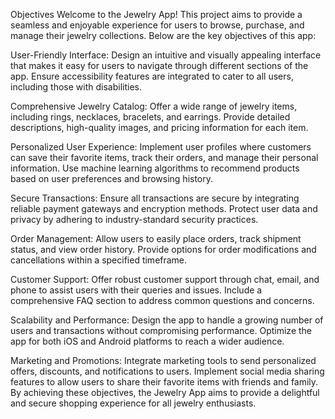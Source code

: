 

Objectives
Welcome to the Jewelry App! This project aims to provide a seamless and enjoyable experience for users to browse, purchase, and manage their jewelry collections. Below are the key objectives of this app:

User-Friendly Interface:
Design an intuitive and visually appealing interface that makes it easy for users to navigate through different sections of the app.
Ensure accessibility features are integrated to cater to all users, including those with disabilities.

Comprehensive Jewelry Catalog:
Offer a wide range of jewelry items, including rings, necklaces, bracelets, and earrings.
Provide detailed descriptions, high-quality images, and pricing information for each item.

Personalized User Experience:
Implement user profiles where customers can save their favorite items, track their orders, and manage their personal information.
Use machine learning algorithms to recommend products based on user preferences and browsing history.

Secure Transactions:
Ensure all transactions are secure by integrating reliable payment gateways and encryption methods.
Protect user data and privacy by adhering to industry-standard security practices.

Order Management:
Allow users to easily place orders, track shipment status, and view order history.
Provide options for order modifications and cancellations within a specified timeframe.

Customer Support:
Offer robust customer support through chat, email, and phone to assist users with their queries and issues.
Include a comprehensive FAQ section to address common questions and concerns.

Scalability and Performance:
Design the app to handle a growing number of users and transactions without compromising performance.
Optimize the app for both iOS and Android platforms to reach a wider audience.

Marketing and Promotions:
Integrate marketing tools to send personalized offers, discounts, and notifications to users.
Implement social media sharing features to allow users to share their favorite items with friends and family.
By achieving these objectives, the Jewelry App aims to provide a delightful and secure shopping experience for all jewelry enthusiasts.
